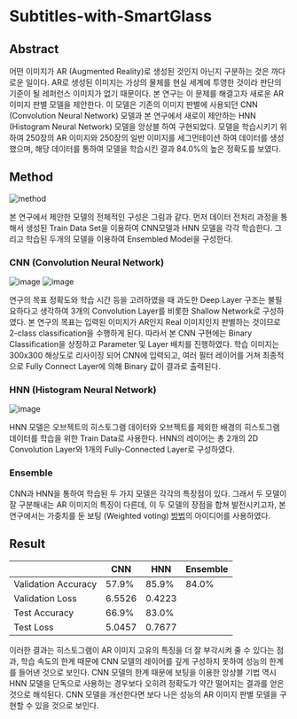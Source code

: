 # Subtitles-with-SmartGlass
 
## Abstract
어떤 이미지가 AR (Augmented Reality)로 생성된 것인지 아닌지 구분하는 것은 까다로운 일이다. AR로 생성된 이미지는 가상의 물체를 현실 세계에 투영한 것이라 판단의 기준이 될 레퍼런스 이미지가 없기 때문이다. 본 연구는 이 문제를 해결고자 새로운 AR 이미지 판별 모델을 제안한다. 이 모델은 기존의 이미지 판별에 사용되던 CNN (Convolution Neural Network) 모델과 본 연구에서 새로이 제안하는 HNN (Histogram Neural Network) 모델을 앙상블 하여 구현되었다. 모델을 학습시키기 위하여 250장의 AR 이미지와 250장의 일반 이미지를 세그먼테이션 하여 데이터를 생성했으며, 해당 데이터를 통하여 모델을 학습시킨 결과 84.0%의 높은 정확도를 보였다. 

## Method
![method](https://user-images.githubusercontent.com/62214506/79222866-48821b80-7e93-11ea-8257-3999bf1fb169.png)

본 연구에서 제안한 모델의 전체적인 구성은 그림과 같다. 먼저 데이터 전처리 과정을 통해서 생성된 Train Data Set을 이용하여 CNN모델과 HNN 모델을 각각 학습한다. 그리고 학습된 두개의 모델을 이용하여 Ensembled Model을 구성한다.

### CNN (Convolution Neural Network)
![image](https://user-images.githubusercontent.com/62214506/78421533-5cf43600-7693-11ea-9335-67bcff85eb97.png)
![image](https://user-images.githubusercontent.com/62214506/78421535-5e256300-7693-11ea-9b3f-6b23708768ae.png)

연구의 목표 정확도와 학습 시간 등을 고려하였을 때 과도한 Deep Layer 구조는 불필요하다고 생각하여 3개의 Convolution Layer를 비롯한 Shallow Network로 구성하였다. 본 연구의 목표는 입력된 이미지가 AR인지 Real 이미지인지 판별하는 것이므로 2-class classification을 수행하게 된다. 따라서 본 CNN 구현에는 Binary Classification을 상정하고 Parameter 및 Layer 배치를 진행하였다. 학습 이미지는 300x300 해상도로 리사이징 되어 CNN에 입력되고, 여러 필터 레이어를 거쳐 최종적으로 Fully Connect Layer에 의해 Binary 값이 결과로 출력된다. 

### HNN (Histogram Neural Network)
![image](https://user-images.githubusercontent.com/62214506/78421538-5fef2680-7693-11ea-8ee1-7aeb26b9e2bb.png)

HNN 모델은 오브젝트의 히스토그램 데이터와 오브젝트를 제외한 배경의 히스토그램 데이터를 학습을 위한 Train Data로 사용한다. HNN의 레이어는 총 2개의 2D Convolution Layer와 1개의 Fully-Connected Layer로 구성하였다.

### Ensemble
CNN과 HNN을 통하여 학습된 두 가지 모델은 각각의 특장점이 있다. 그래서 두 모델이 잘 구분해내는 AR 이미지의 특징이 다른데, 이 두 모델의 장점을 합쳐 발전시키고자, 본 연구에서는 가중치를 둔 보팅 (Weighted voting) [방법](http://doi.org/10.1109/IJCNN.2009.5178708)의 아이디어를 사용하였다. 

## Result
   |CNN|HNN|Ensemble
---|---|---|---|
Validation Accuracy|57.9%|85.9%|84.0%|
Validation Loss|6.5526|0.4223|   |
Test Accuracy|66.9%|83.0%|   |
Test Loss|5.0457|0.7677|   |

이러한 결과는 히스토그램이 AR 이미지 고유의 특징을 더 잘 부각시켜 줄 수 있다는 점과, 학습 속도의 한계 때문에 CNN 모델의 레이어를 깊게 구성하지 못하여 성능의 한계를 들어낸 것으로 보인다. CNN 모델의 한계 때문에 보팅을 이용한 앙상블 기법 역시 HNN 모델을 단독으로 사용하는 경우보다 오히려 정확도가 약간 떨어지는 결과를 얻은 것으로 해석된다. CNN 모델을 개선한다면 보다 나은 성능의 AR 이미지 판별 모델을 구현할 수 있을 것으로 보인다.
